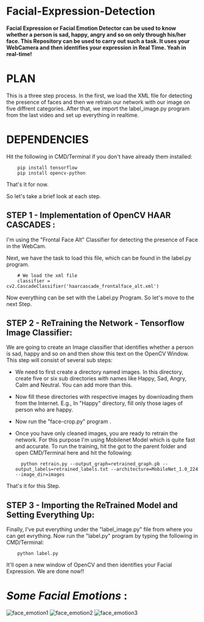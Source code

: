# Facial-Expression-Detection

**Facial Expression or Facial Emotion Detector can be used to know whether a person is sad, happy, angry and so on only through his/her face. This Repository can be used to carry out such a task. It uses your WebCamera and then identifies your expression in Real Time. Yeah in real-time!**

# PLAN

This is a three step process. In the first, we load the XML file for detecting the presence of faces and then we retrain our network with our image on five diffrent categories. After that, we import the label_image.py program from the last video and set up everything in realtime.

# DEPENDENCIES

Hit the following in CMD/Terminal if you don't have already them installed:

		pip install tensorflow
		pip install opencv-python
That's it for now.

So let's take a brief look at each step.

## STEP 1 - Implementation of OpenCV HAAR CASCADES :

I'm using the "Frontal Face Alt" Classifier for detecting the presence of Face in the WebCam.

Next, we have the task to load this file, which can be found in the label.py program.

		# We load the xml file
		classifier = cv2.CascadeClassifier('haarcascade_frontalface_alt.xml')
		
Now everything can be set with the Label.py Program. So let's move to the next Step.

## STEP 2 - ReTraining the Network - Tensorflow Image Classifier:

We are going to create an Image classifier that identifies whether a person is sad, happy and so on and then show this text on the OpenCV Window. This step will consist of several sub steps:

- We need to first create a directory named images. In this directory, create five or six sub directories with names like Happy, Sad, Angry, Calm and Neutral. You can add more than this.

- Now fill these directories with respective images by downloading them from the Internet. E.g., In "Happy" directory, fill only those iages of person who are happy.

- Now run the "face-crop.py" program .

- Once you have only cleaned images, you are ready to retrain the network. For this purpose I'm using Mobilenet Model which is quite fast and accurate. To run the training, hit the got to the parent folder and open CMD/Terminal here and hit the following:

        python retrain.py --output_graph=retrained_graph.pb --output_labels=retrained_labels.txt --architecture=MobileNet_1.0_224 --image_dir=images
That's it for this Step.

## STEP 3 - Importing the ReTrained Model and Setting Everything Up:

Finally, I've put everything under the "label_image.py" file from where you can get evrything. Now run the "label.py" program by typing the following in CMD/Terminal:

        python label.py
It'll open a new window of OpenCV and then identifies your Facial Expression. We are done now!!

# *Some Facial Emotions* :

![face_emotion1](https://www.psychonomic.org/resource/resmgr/featured_content/content_pictures/8.26.16emofaces.png)
![face_emotion2](https://i.pinimg.com/originals/37/3c/4a/373c4a10b7185a59b33a79dce3340c74.jpg)
![face_emotion3](https://acart.com/wp-content/uploads/2017/04/facial-recognition-img2.jpg)
